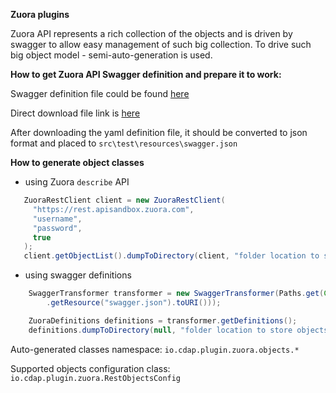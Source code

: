 **Zuora plugins**

Zuora API represents a rich collection of the objects and is driven by swagger to allow easy management of such big
collection. To drive such big object model - semi-auto-generation is used.  

**How to get Zuora API Swagger definition and prepare it to work:**

Swagger definition file could be found [here](https://community.zuora.com/t5/Developers/How-to-Generate-a-Code-Library-From-the-Zuora-OpenAPI-Spec/gpm-p/23507)

Direct download file link is [here](https://assets.zuora.com/zuora-documentation/swagger.yaml)

After downloading the yaml definition file, it should be converted to json format and placed to `src\test\resources\swagger.json`


**How to generate object classes**
- using Zuora `describe` API
```java
   ZuoraRestClient client = new ZuoraRestClient(
     "https://rest.apisandbox.zuora.com",
     "username",
     "password",
     true
   );
   client.getObjectList().dumpToDirectory(client, "folder location to store objects");
```

- using swagger definitions
```java
    SwaggerTransformer transformer = new SwaggerTransformer(Paths.get(ClassLoader.getSystemClassLoader()
        .getResource("swagger.json").toURI()));

    ZuoraDefinitions definitions = transformer.getDefinitions();
    definitions.dumpToDirectory(null, "folder location to store objects");
```

 
Auto-generated classes namespace: `io.cdap.plugin.zuora.objects.*`

Supported objects configuration class: `io.cdap.plugin.zuora.RestObjectsConfig` 
